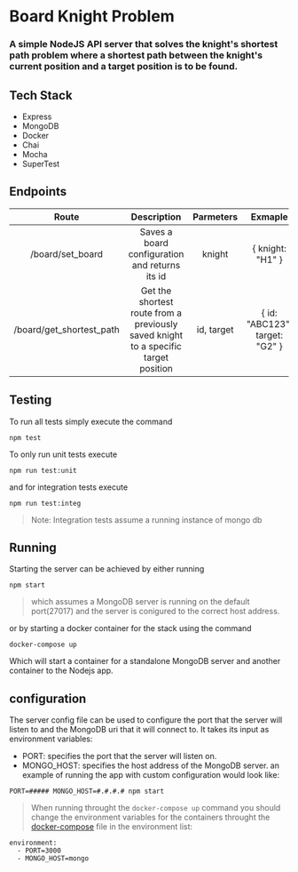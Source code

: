 # Board Knight Problem

### A simple NodeJS API server that solves the knight's shortest path problem where a shortest path between the knight's current position and a target position is to be found.

## Tech Stack
  - Express
  - MongoDB
  - Docker
  - Chai
  - Mocha
  - SuperTest

## Endpoints

| Route | Description | Parmeters | Exmaple |
|:-----------:|:------------:|:-----------:|:------------:|
| /board/set_board | Saves a board configuration and returns its id | knight | { knight: "H1" }
| /board/get_shortest_path | Get the shortest route from a previously saved knight to a specific target position | id, target | { id: "ABC123", target: "G2" }


## Testing
To run all tests simply execute the command

```
npm test
```

To only run unit tests execute

```
npm run test:unit
```

and for integration tests execute

```
npm run test:integ
```

>Note: Integration tests assume a running instance of mongo db

## Running
Starting the server can be achieved by either running
```
npm start
```
> which assumes a MongoDB server is running on the default port(27017) and the server is conigured to the correct host address.

or by starting a docker container for the stack using the command
```
docker-compose up
```
Which will start a container for a standalone MongoDB server and another container to the Nodejs app.

## configuration
The server config file can be used to configure the port that the server will listen to and the MongoDB uri that it will connect to. It takes its input as environment variables:
 - PORT: specifies the port that the server will listen on.
 - MONGO_HOST: specifies the host address of the MongoDB server.
 an example of running the app with custom configuration would look like:
 ```
 PORT=##### MONGO_HOST=#.#.#.# npm start
 ```

>When running throught the ```docker-compose up``` command you should change the environment variables for the containers throught the [docker-compose](./docker-compose.yml) file in the environment list:
```
environment:
  - PORT=3000
  - MONGO_HOST=mongo
```
